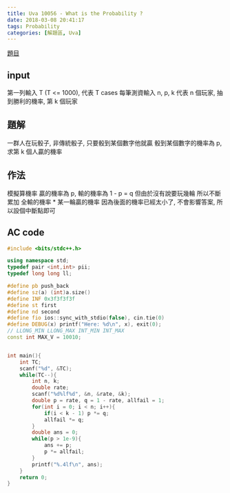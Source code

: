 ```yaml
---
title: Uva 10056 - What is the Probability ?
date: 2018-03-08 20:41:17
tags: Probability
categories: [解題區, Uva]
---
```


[題目](https://uva.onlinejudge.org/index.php?option=com_onlinejudge&Itemid=8&page=show_problem&category=12&problem=997)

## input
第一列輸入 T (T <= 1000), 代表 T cases
每筆測資輸入 n, p, k
代表 n 個玩家, 抽到勝利的機率, 第 k 個玩家

## 題解
一群人在玩骰子, 非傳統骰子, 只要骰到某個數字他就贏
骰到某個數字的機率為 p, 求第 k 個人贏的機率

## 作法
模擬算機率
贏的機率為 p, 輸的機率為 1 - p = q
但由於沒有說要玩幾輪
所以不斷累加 全輸的機率 * 某一輪贏的機率
因為後面的機率已經太小了, 不會影響答案, 所以設個中斷點即可

## AC code
```cpp
#include <bits/stdc++.h>

using namespace std;
typedef pair <int,int> pii;
typedef long long ll;

#define pb push_back
#define sz(a) (int)a.size()
#define INF 0x3f3f3f3f
#define st first
#define nd second
#define fio ios::sync_with_stdio(false), cin.tie(0)
#define DEBUG(x) printf("Here: %d\n", x), exit(0);
// LLONG_MIN LLONG_MAX INT_MIN INT_MAX
const int MAX_V = 10010;


int main(){
    int TC;
    scanf("%d", &TC);
    while(TC--){
        int n, k;
        double rate;
        scanf("%d%lf%d", &n, &rate, &k);
        double p = rate, q = 1 - rate, allfail = 1;
        for(int i = 0; i < n; i++){
            if(i < k - 1) p *= q;
            allfail *= q;
        }
        double ans = 0;
        while(p > 1e-9){
            ans += p;
            p *= allfail;
        }
        printf("%.4lf\n", ans);
    }
    return 0;
}
```
